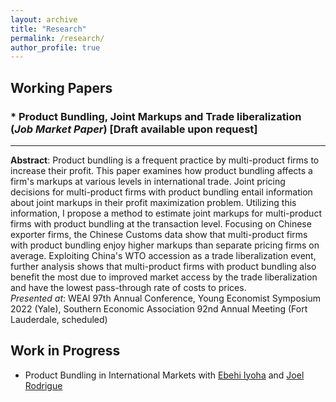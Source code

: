 ```yaml
---
layout: archive
title: "Research"
permalink: /research/
author_profile: true
---
```


## Working Papers
### * Product Bundling, Joint Markups and Trade liberalization (*Job Market Paper*) [Draft available upon request]
---
**Abstract**: Product bundling is a frequent practice by multi-product firms to increase their profit. This paper examines how product bundling affects a firm's markups at various levels in international trade. Joint pricing decisions for multi-product firms with product bundling entail information about joint markups in their profit maximization problem. Utilizing this information, I propose a method to estimate joint markups for multi-product firms with product bundling at the transaction level. Focusing on Chinese exporter firms, the Chinese Customs data show that multi-product firms with product bundling enjoy higher markups than separate pricing firms on average. Exploiting China's WTO accession as a trade liberalization event, further analysis shows that multi-product firms with product bundling also benefit the most due to improved market access by the trade liberalization and have the lowest pass-through rate of costs to prices. <br>
*Presented at*: WEAI 97th Annual Conference, Young Economist Symposium 2022 (Yale), Southern Economic Association 92nd Annual Meeting (Fort Lauderdale, scheduled)

## Work in Progress
* Product Bundling in International Markets with [Ebehi Iyoha](https://ebehii.github.io) and [Joel Rodrigue](https://joelrodrigue.com)
<!--* Robust Inference in Differentiated Products Demand Analysis with Trimmed Infinitesimal Shares with [Yuya Sasaki](https://sites.google.com/site/yuyasasaki/) -->
